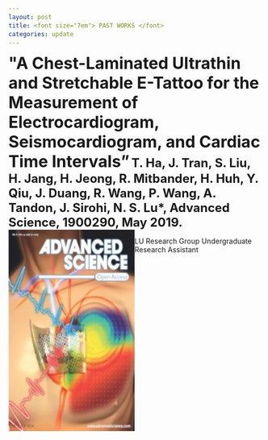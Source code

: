 ```yaml
---
layout: post
title: <font size="7em"> PAST WORKS </font>
categories: update
---
```

<head>
<font size="6em"><b>
"A Chest-Laminated Ultrathin and Stretchable E-Tattoo for the Measurement of Electrocardiogram, Seismocardiogram, and Cardiac Time Intervals”</b></font> <font size="5em"><b> T. Ha, J. Tran, S. Liu, H. Jang, H. Jeong, R. Mitbander, H. Huh, Y. Qiu, J. Duang, R. Wang, P. Wang, A. Tandon, J. Sirohi, N. S. Lu*,  Advanced Science, 1900290, May 2019.
</b></font><br>

<div style="float:left;">
<img src="/images/fulls/LU.jpg" class="image-img" width="250" height="400">
</div>
<dr>

LU Research Group Undergraduate Research Assistant
